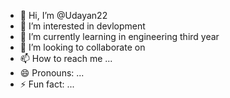 - 👋 Hi, I’m @Udayan22
- 👀 I’m interested in devlopment
- 🌱 I’m currently learning in engineering third year
- 💞️ I’m looking to collaborate on 
- 📫 How to reach me ...
- 😄 Pronouns: ...
- ⚡ Fun fact: ...

<!---
Udayan22/Udayan22 is a ✨ special ✨ repository because its `README.md` (this file) appears on your GitHub profile.
You can click the Preview link to take a look at your changes.
--->
